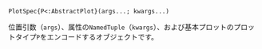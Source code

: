 `PlotSpec{P<:AbstractPlot}(args...; kwargs...)`

位置引数（`args`）、属性の`NamedTuple`（`kwargs`）、および基本プロットのプロットタイプ`P`をエンコードするオブジェクトです。
